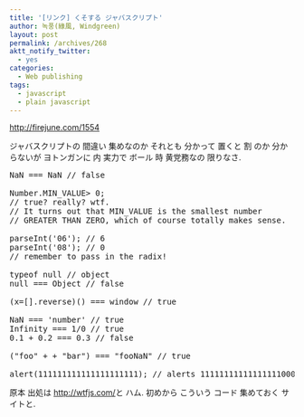```yaml
---
title: '[リンク] くそする ジャバスクリプト'
author: 녹풍(綠風, Windgreen)
layout: post
permalink: /archives/268
aktt_notify_twitter:
  - yes
categories:
  - Web publishing
tags:
  - javascript
  - plain javascript
---
```

<a href="http://firejune.com/1554" target="_blank">http://firejune.com/1554</a>

ジャバスクリプトの 間違い 集めなのか それとも 分かって 置くと 割 のか 分からないが ヨトンガンに 内 実力で ボール 時 黄党務なの 限りなさ.

<pre class="brush:js">NaN === NaN // false
 
Number.MIN_VALUE&gt; 0;
// true? really? wtf.
// It turns out that MIN_VALUE is the smallest number
// GREATER THAN ZERO, which of course totally makes sense.
 
parseInt(&#039;06&#039;); // 6
parseInt(&#039;08&#039;); // 0
// remember to pass in the radix!
 
typeof null // object
null === Object // false

(x=[].reverse)() === window // true

NaN === &#039;number&#039; // true
Infinity === 1/0 // true
0.1 + 0.2 === 0.3 // false

("foo" + + "bar") === "fooNaN" // true

alert(111111111111111111111); // alerts 111111111111111110000
</pre>

原本 出処は <a target="_top" href="http://wtfjs.com/">http://wtfjs.com/</a>と ハム. 初めから こういう コード 集めておく サイトと.

<meta http-equiv="content-type" content="text/html; charset=utf-8" />